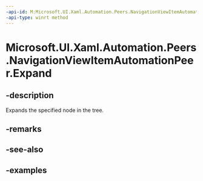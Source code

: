 ```yaml
---
-api-id: M:Microsoft.UI.Xaml.Automation.Peers.NavigationViewItemAutomationPeer.Expand
-api-type: winrt method
---
```


# Microsoft.UI.Xaml.Automation.Peers.NavigationViewItemAutomationPeer.Expand

<!--
public void Expand ();
-->

## -description
Expands the specified node in the tree.
## -remarks

## -see-also

## -examples


